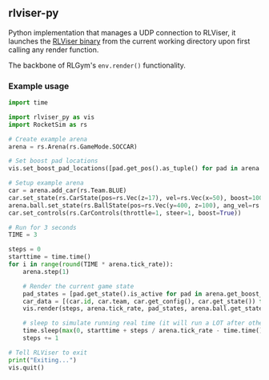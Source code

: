 ## rlviser-py

Python implementation that manages a UDP connection to RLViser, it launches the [RLViser binary](https://github.com/VirxEC/rlviser) from the current working directory upon first calling any render function.

The backbone of RLGym's `env.render()` functionality.

### Example usage

```python
import time

import rlviser_py as vis
import RocketSim as rs

# Create example arena
arena = rs.Arena(rs.GameMode.SOCCAR)

# Set boost pad locations
vis.set_boost_pad_locations([pad.get_pos().as_tuple() for pad in arena.get_boost_pads()])

# Setup example arena
car = arena.add_car(rs.Team.BLUE)
car.set_state(rs.CarState(pos=rs.Vec(z=17), vel=rs.Vec(x=50), boost=100))
arena.ball.set_state(rs.BallState(pos=rs.Vec(y=400, z=100), ang_vel=rs.Vec(x=5)))
car.set_controls(rs.CarControls(throttle=1, steer=1, boost=True))

# Run for 3 seconds
TIME = 3

steps = 0
starttime = time.time()
for i in range(round(TIME * arena.tick_rate)):
    arena.step(1)

    # Render the current game state
    pad_states = [pad.get_state().is_active for pad in arena.get_boost_pads()]
    car_data = [(car.id, car.team, car.get_config(), car.get_state()) for car in arena.get_cars()]
    vis.render(steps, arena.tick_rate, pad_states, arena.ball.get_state(), car_data)

    # sleep to simulate running real time (it will run a LOT after otherwise)
    time.sleep(max(0, starttime + steps / arena.tick_rate - time.time()))
    steps += 1

# Tell RLViser to exit
print("Exiting...")
vis.quit()
```
